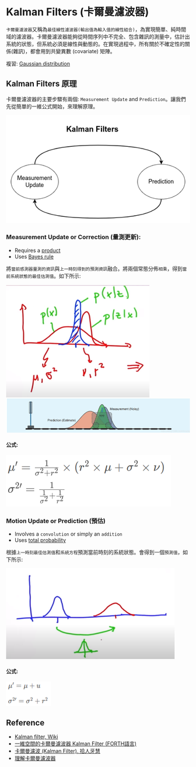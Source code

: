 # Kalman Filters (卡爾曼濾波器)

`卡爾曼濾波器`又稱為`最佳線性濾波器(輸出值為輸入值的線性組合)`，為實現簡單、純時間域的濾波器。卡爾曼濾波器能夠從時間序列中不完全、包含雜訊的測量中，估計出系統的狀態，但系統必須是線性與動態的。在實現過程中，所有關於不確定性的關係(雜訊)，都會用到共變異數 (covariate) 矩陣。

複習: [Gaussian distribution](https://github.com/kaka-lin/autonomous-driving-notes/tree/master/Kalman%20Filters/Gaussian)

## Kalman Filters 原理

卡爾曼濾波器的主要步驟有兩個: `Measurement Update` and `Prediction`。讓我們先從簡單的一維公式開始，來理解原理。

![](images/kalman.png)

### Measurement Update or Correction (量測更新):

- Requires a [product](https://classroom.udacity.com/courses/cs373/lessons/48739381/concepts/487235990923#)
- Uses [Bayes rule](https://classroom.udacity.com/courses/cs373/lessons/48739381/concepts/487221690923#)

將`當前感測器量測的資訊`與`上一時刻得到的預測資訊`融合。將兩個常態分佈`相乘`，得到`當前系統狀態的最佳估測值`。如下所示:

![](images/measurement_update_1.png)
![](images/measurement_update_3.png)

#### 公式:

![](images/measuremen_update_formula.png)

### Motion Update or Prediction (預估)

- Involves a `convolution` or simply an `addition`
- Uses [total probability](https://classroom.udacity.com/courses/cs373/lessons/48739381/concepts/486736290923#)


根據`上一時刻最佳估測值`和`系統方程`預測當前時刻的系統狀態。會得到一個`預測值`，如下所示:

![](images/prediction_1.png)

#### 公式:

![](images/prediction_formula.png)

## Reference

- [Kalman filter, Wiki](https://en.wikipedia.org/wiki/Kalman_filter)
- [一維空間的卡爾曼濾波器 Kalman Filter (FORTH語言)](https://ohiyooo2.pixnet.net/blog/post/405342657)
- [卡爾曼濾波 (Kalman Filter), 拾人牙慧](https://silverwind1982.pixnet.net/blog/post/167680859)
- [理解卡爾曼濾波器](https://www.itread01.com/content/1541553003.html)
